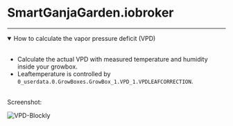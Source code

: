 # SmartGanjaGarden.iobroker
---

<details open>
  <summary>How to calculate the vapor pressure deficit (VPD)</summary><br>
  
  * Calculate the actual VPD with measured temperature and humidity inside your growbox. <br>  
  * Leaftemperature is controlled by `0_userdata.0.GrowBoxes.GrowBox_1.VPD_1.VPDLEAFCORRECTION`.<br>
  
  <br>
  Screenshot:<br>
  
  ![VPD-Blockly](https://github.com/SmartGanjaGarden/SmartGanjaGarden.iobroker/blob/main/src/images/VPD_Blockly.png "VPD-Blockly")
  

